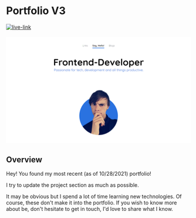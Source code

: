 <h1>Portfolio V3</h2>

<a href="https://john-phillips.netlify.app/" target="_blank">
  <img src=https://img.shields.io/badge/live%20demo-lightgreen?&style=for-the-badge&logo=html5&logoColor=333 alt=live-link style="margin-bottom: 5px;" />
</a>

![](./images/screenshot.png)

<h2>Overview</h2>
<p>
Hey! You found my most recent (as of 10/28/2021) portfolio!

I try to update the project section as much as possible.

It may be obvious but I spend a lot of time learning new technologies. Of course, these don't make it into the portfolio. If you wish to know more about be, don't hesitate to get in touch, I'd love to share what I know.
</p>
